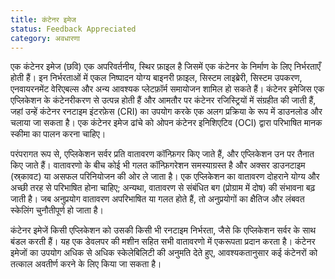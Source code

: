 ```yaml
---
title: कंटेनर इमेज
status: Feedback Appreciated
category: अवधारणा
---
```


एक कंटेनर इमेज (छवि) एक अपरिवर्तनीय, स्थिर फ़ाइल है जिसमें एक कंटेनर के निर्माण के लिए निर्भरताएँ होती हैं। इन निर्भरताओं में एकल निष्पादन योग्य बाइनरी फ़ाइल, सिस्टम लाइब्रेरी, सिस्टम उपकरण, एनवायरनमेंट वेरिएबल्स और अन्य आवश्यक प्लेटफ़ॉर्म समायोजन शामिल हो सकते हैं। कंटेनर इमेजिस एक एप्लिकेशन के कंटेनरीकरण से उत्पन्न होती हैं और आमतौर पर कंटेनर रजिस्ट्रियों में संग्रहीत की जाती हैं, जहां उन्हें कंटेनर रनटाइम इंटरफ़ेस (CRI) का उपयोग करके एक अलग प्रक्रिया के रूप में डाउनलोड और चलाया जा सकता है। एक कंटेनर इमेज ढांचे को ओपन कंटेनर इनिशिएटिव (OCI) द्वारा परिभाषित मानक स्कीमा का पालन करना चाहिए।

परंपरागत रूप से, एप्लिकेशन सर्वर प्रति वातावरण कॉन्फ़िगर किए जाते हैं, और एप्लिकेशन उन पर तैनात किए जाते हैं। वातावरणो के बीच कोई भी गलत कॉन्फ़िगरेशन समस्याग्रस्त है और अक्सर डाउनटाइम (स्र्कावट) या असफल परिनियोजन की ओर ले जाता है। एक एप्लिकेशन का वातावरण दोहराने योग्य और अच्छी तरह से परिभाषित होना चाहिए; अन्यथा, वातावरण से संबंधित बग (प्रोग्राम में दोष) की संभावना बढ़ जाती है। जब अनुप्रयोग वातावरण अपरिभाषित या गलत होते हैं, तो अनुप्रयोगों का क्षैतिज और लंबवत स्केलिंग चुनौतीपूर्ण हो जाता है। 

कंटेनर इमेजें किसी एप्लिकेशन को उसकी किसी भी रनटाइम निर्भरता, जैसे कि एप्लिकेशन सर्वर के साथ बंडल करती हैं। यह एक डेवलपर की मशीन सहित सभी वातावरणो में एकरूपता प्रदान करता है। कंटेनर इमेजों का उपयोग अधिक से अधिक स्केलेबिलिटी की अनुमति देते हुए, आवश्यकतानुसार कई कंटेनरों को तत्काल अवतीर्ण करने के लिए किया जा सकता है।
